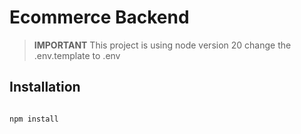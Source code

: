 # Ecommerce Backend 

> **IMPORTANT**
> This project is using node version 20
> change the .env.template to .env

## Installation

```bash

npm install

```

